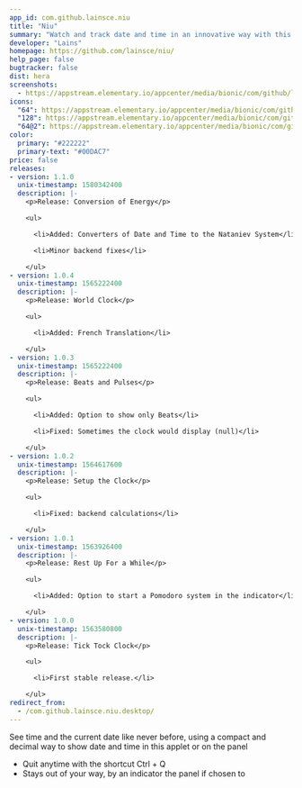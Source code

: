 ```yaml
---
app_id: com.github.lainsce.niu
title: "Niu"
summary: "Watch and track date and time in an innovative way with this handy applet"
developer: "Lains"
homepage: https://github.com/lainsce/niu/
help_page: false
bugtracker: false
dist: hera
screenshots:
  - https://appstream.elementary.io/appcenter/media/bionic/com/github/lainsce.niu/F45A2AFA17724215862E7BB643793F0D/screenshots/image-1_orig.png
icons:
  "64": https://appstream.elementary.io/appcenter/media/bionic/com/github/lainsce.niu/F45A2AFA17724215862E7BB643793F0D/icons/64x64/com.github.lainsce.niu_com.github.lainsce.niu.png
  "128": https://appstream.elementary.io/appcenter/media/bionic/com/github/lainsce.niu/F45A2AFA17724215862E7BB643793F0D/icons/128x128/com.github.lainsce.niu_com.github.lainsce.niu.png
  "64@2": https://appstream.elementary.io/appcenter/media/bionic/com/github/lainsce.niu/F45A2AFA17724215862E7BB643793F0D/icons/64x64@2/com.github.lainsce.niu_com.github.lainsce.niu.png
color:
  primary: "#222222"
  primary-text: "#00DAC7"
price: false
releases:
- version: 1.1.0
  unix-timestamp: 1580342400
  description: |-
    <p>Release: Conversion of Energy</p>

    <ul>

      <li>Added: Converters of Date and Time to the Nataniev System</li>

      <li>Minor backend fixes</li>

    </ul>
- version: 1.0.4
  unix-timestamp: 1565222400
  description: |-
    <p>Release: World Clock</p>

    <ul>

      <li>Added: French Translation</li>

    </ul>
- version: 1.0.3
  unix-timestamp: 1565222400
  description: |-
    <p>Release: Beats and Pulses</p>

    <ul>

      <li>Added: Option to show only Beats</li>

      <li>Fixed: Sometimes the clock would display (null)</li>

    </ul>
- version: 1.0.2
  unix-timestamp: 1564617600
  description: |-
    <p>Release: Setup the Clock</p>

    <ul>

      <li>Fixed: backend calculations</li>

    </ul>
- version: 1.0.1
  unix-timestamp: 1563926400
  description: |-
    <p>Release: Rest Up For a While</p>

    <ul>

      <li>Added: Option to start a Pomodoro system in the indicator</li>

    </ul>
- version: 1.0.0
  unix-timestamp: 1563580800
  description: |-
    <p>Release: Tick Tock Clock</p>

    <ul>

      <li>First stable release.</li>

    </ul>
redirect_from:
  - /com.github.lainsce.niu.desktop/
---
```


<p>See time and the current date like never before, using a compact and decimal way to show date and time in this applet or on the panel</p>
<ul>
  <li>Quit anytime with the shortcut Ctrl + Q</li>
  <li>Stays out of your way, by an indicator the panel if chosen to</li>
</ul>